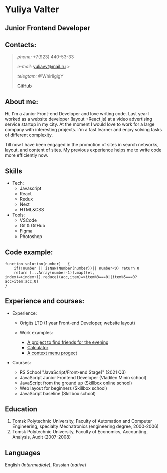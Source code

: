# Yuliya Valter

## Junior Frontend Developer

## Contacts:

> _phone:_ +7(923) 440-53-33
>
> _e-mail:_ yuliavv@mail.ru >
>
> _telegtam:_ @WhirligigY
>
> [GitHub](https://github.com/whirligigY)

## About me:

Hi, I'm a Junior Front-end Developer and love writing code. Last year I worked as a website developer (layout +React js) at a video advertising service startup in my city. At the moment I would love to work for a large company with interesting projects. I'm a fast learner and enjoy solving tasks of different complexity.

Till now I have been engaged in the promotion of sites in search networks, layout, and content of sites. My previous experience helps me to write code more efficiently now.

## Skills

- Tech:
  - Javascript
  - React
  - Redux
  - Next
  - HTML&CSS
- Tools:
  - VSCode
  - Git & GitHub
  - Figma
  - Photoshop

## Code example:

```
function solution(number)	{
  	if(!number || isNaN(Number(number))|| number<0) return 0
  	return [...Array(number-1)].map((el, index)=>index+1).reduce((acc,item)=>item%3===0||item%5===0? acc+item:acc,0)
}
```

## Experience and courses:

- Experience:

  - Origits LTD (1 year Front-end Developer, website layout)

  - Work examples:
    - [A project to find friends for the evening](https://github.com/whirligigfast-company-filter)
    - [Calculator](https://github.com/whirligigY/calculator)
    - [A context menu progect](https://github.com/whirligigY/hackathon)

- Courses:

  - RS School "JavaScript/Front-end Stage1" (2021 Q3)
  - JavaScript Junior Frontend Developer (Vladilen Minin school)
  - JavaScript from the ground up (Skillbox online school)
  - Web layout for beginners (Skillbox school)
  - JavaScript baseline (Skillbox school)

## Education

1. Tomsk Polytechnic University, Faculty of Automation and Computer Engineering, specialty Mechatronics (engineering degree, 2000-2006)
2. Tomsk Polytechnic University, Faculty of Economics, Accounting, Analysis, Audit (2007-2008)

## Languages

English (_Intermediate_), Russian (_native_)
